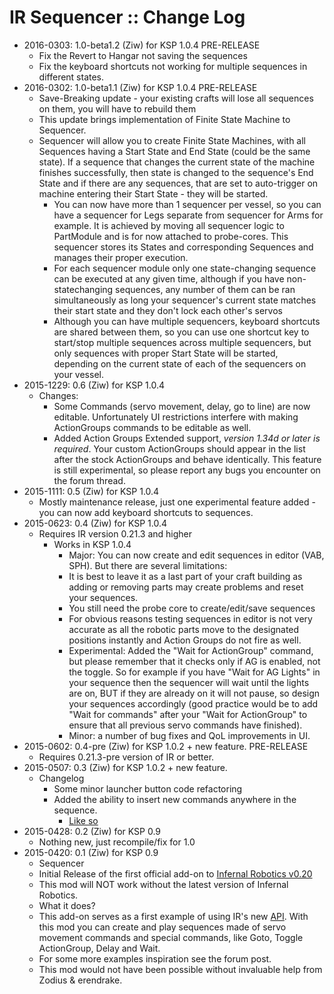 # IR Sequencer :: Change Log

* 2016-0303: 1.0-beta1.2 (Ziw) for KSP 1.0.4 PRE-RELEASE
	+ Fix the Revert to Hangar not saving the sequences
	+ Fix the keyboard shortcuts not working for multiple sequences in different states.
* 2016-0302: 1.0-beta1.1 (Ziw) for KSP 1.0.4 PRE-RELEASE
	+ Save-Breaking update - your existing crafts will lose all sequences on them, you will have to rebuild them
	+ This update brings implementation of Finite State Machine to Sequencer.
	+ Sequencer will allow you to create Finite State Machines, with all Sequences having a Start State and End State (could be the same state). If a sequence that changes the current state of the machine finishes successfully, then state is changed to the sequence's End State and if there are any sequences, that are set to auto-trigger on machine entering their Start State - they will be started.
		- You can now have more than 1 sequencer per vessel, so you can have a sequencer for Legs separate from sequencer for Arms for example. It is achieved by moving all sequencer logic to PartModule and is for now attached to probe-cores. This sequencer stores its States and corresponding Sequences and manages their proper execution.
		- For each sequencer module only one state-changing sequence can be executed at any given time, although if you have non-statechanging sequences, any number of them can be ran simultaneously as long your sequencer's current state matches their start state and they don't lock each other's servos
		- Although you can have multiple sequencers, keyboard shortcuts are shared between them, so you can use one shortcut key to start/stop multiple sequences across multiple sequencers, but only sequences with proper Start State will be started, depending on the current state of each of the sequencers on your vessel.
* 2015-1229: 0.6 (Ziw) for KSP 1.0.4
	+ Changes:
		- Some Commands (servo movement, delay, go to line) are now editable. Unfortunately UI restrictions interfere with making ActionGroups commands to be editable as well.
		- Added Action Groups Extended support, _version 1.34d or later is required_. Your custom ActionGroups should appear in the list after the stock ActionGroups and behave identically. This feature is still experimental, so please report any bugs you encounter on the forum thread.
* 2015-1111: 0.5 (Ziw) for KSP 1.0.4
	+ Mostly maintenance release, just one experimental feature added - you can now add keyboard shortcuts to sequences.
* 2015-0623: 0.4 (Ziw) for KSP 1.0.4
	+ Requires IR version 0.21.3 and higher
		- Works in KSP 1.0.4
			- Major: You can now create and edit sequences in editor (VAB, SPH). But there are several limitations:
			- It is best to leave it as a last part of your craft building as adding or removing parts may create problems and reset your sequences.
			- You still need the probe core to create/edit/save sequences
			- For obvious reasons testing sequences in editor is not very accurate as all the robotic parts move to the designated positions instantly and Action Groups do not fire as well.
			- Experimental: Added the "Wait for ActionGroup" command, but please remember that it checks only if AG is enabled, not the toggle. So for example if you have "Wait for AG Lights" in your sequence then the sequencer will wait until the lights are on, BUT if they are already on it will not pause, so design your sequences accordingly (good practice would be to add "Wait for commands" after your "Wait for ActionGroup" to ensure that all previous servo commands have finished).
			- Minor: a number of bug fixes and QoL improvements in UI.
* 2015-0602: 0.4-pre (Ziw) for KSP 1.0.2 + new feature. PRE-RELEASE
	+ Requires 0.21.3-pre version of IR or better.
* 2015-0507: 0.3 (Ziw) for KSP 1.0.2 + new feature.
	+ Changelog
		- Some minor launcher button code refactoring
		- Added the ability to insert new commands anywhere in the sequence.
			- [Like so](http://i.imgur.com/H82ucmx.jpg)
* 2015-0428: 0.2 (Ziw) for KSP 0.9
	+ Nothing new, just recompile/fix for 1.0
* 2015-0420: 0.1 (Ziw) for KSP 0.9
	+ Sequencer
	+ Initial Release of the first official add-on to [Infernal Robotics v0.20](http://forum.kerbalspaceprogram.com/threads/116064)
	+ This mod will NOT work without the latest version of Infernal Robotics.
	+ What it does?
	+ This add-on serves as a first example of using IR's new [API](https://github.com/MagicSmokeIndustries/InfernalRobotics/wiki/Using-the-IR-API). With this mod you can create and play sequences made of servo movement commands and special commands, like Goto, Toggle ActionGroup, Delay and Wait.
	+ For some more examples inspiration see the forum post.
	+ This mod would not have been possible without invaluable help from Zodius & erendrake.
